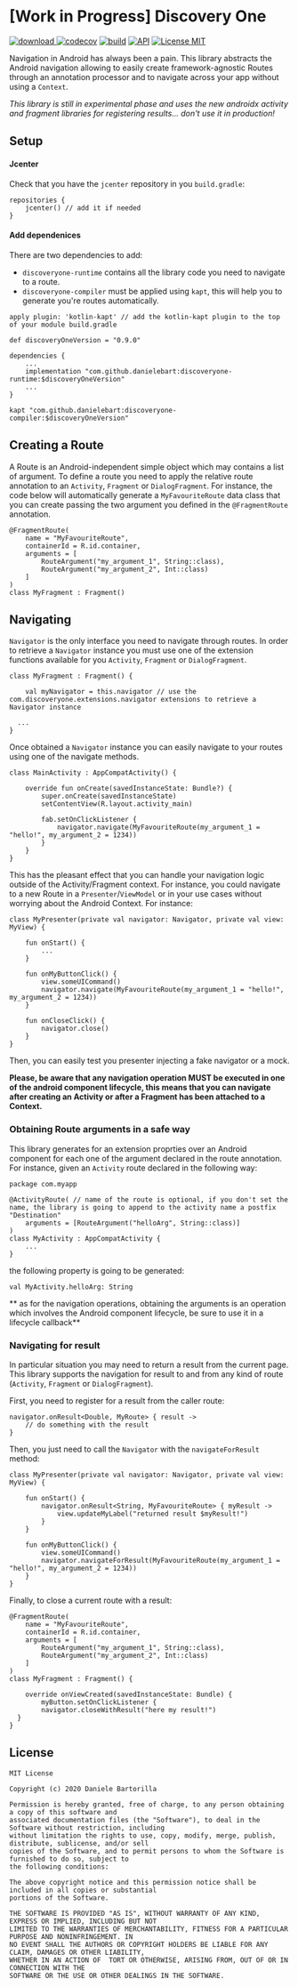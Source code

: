 # [Work in Progress] Discovery One

[ ![download](https://api.bintray.com/packages/danielebartorilla/DiscoveryOne/com.github.danielebart/images/download.svg) ](https://bintray.com/danielebartorilla/DiscoveryOne/com.github.danielebart/_latestVersion)
[![codecov](https://codecov.io/gh/danielebart/discovery-one/branch/master/graph/badge.svg)](https://codecov.io/gh/danielebart/discovery-one)
[![build](https://github.com/danielebart/discovery-one/workflows/master/badge.svg?branch=master)](https://github.com/danielebart/discovery-one/actions?query=workflow%3Amaster)
[![API](https://img.shields.io/badge/API-14%2B-brightgreen.svg?style=flat)](https://android-arsenal.com/api?level=14)
[![License MIT](https://img.shields.io/badge/License-MIT-red.svg)](https://opensource.org/licenses/MIT)

Navigation in Android has always been a pain. This library abstracts the Android navigation allowing to easily create framework-agnostic Routes through an annotation processor and to navigate across your app without using a `Context`.

*This library is still in experimental phase and uses the new androidx activity and fragment libraries for registering results... don't use it in production!* 

## Setup
#### Jcenter

Check that you have the `jcenter` repository in you `build.gradle`:

```
repositories {
    jcenter() // add it if needed
}
```

#### Add dependenices
There are two dependencies to add:
- `discoveryone-runtime` contains all the library code you need to navigate to a route.
- `discoveryone-compiler` must be applied using `kapt`, this will help you to generate you're routes automatically.


```
apply plugin: 'kotlin-kapt' // add the kotlin-kapt plugin to the top of your module build.gradle

def discoveryOneVersion = "0.9.0"

dependencies {
    ...
    implementation "com.github.danielebart:discoveryone-runtime:$discoveryOneVersion"
    ...
}

kapt "com.github.danielebart:discoveryone-compiler:$discoveryOneVersion"
```

## Creating a Route
A Route is an Android-independent simple object which may contains a list of argument.
To define a route you need to apply the relative route annotation to an `Activity`, `Fragment` or `DialogFragment`.
For instance, the code below will automatically generate a `MyFavouriteRoute` data class that you can create passing the two argument you defined in the `@FragmentRoute` annotation.

```
@FragmentRoute(
    name = "MyFavouriteRoute",
    containerId = R.id.container,
    arguments = [
        RouteArgument("my_argument_1", String::class),
        RouteArgument("my_argument_2", Int::class)
    ]
)
class MyFragment : Fragment()
```

## Navigating
`Navigator` is the only interface you need to navigate through routes.
In order to retrieve a `Navigator` instance you must use one of the extension functions available for you `Activity`, `Fragment` or `DialogFragment`.

```
class MyFragment : Fragment() {

    val myNavigator = this.navigator // use the com.discoveryone.extensions.navigator extensions to retrieve a Navigator instance

  ...
}
```

Once obtained a `Navigator` instance you can easily navigate to your routes using one of the navigate methods.

```
class MainActivity : AppCompatActivity() {

    override fun onCreate(savedInstanceState: Bundle?) {
        super.onCreate(savedInstanceState)
        setContentView(R.layout.activity_main)

        fab.setOnClickListener {
            navigator.navigate(MyFavouriteRoute(my_argument_1 = "hello!", my_argument_2 = 1234))
        }
    }
}

```

This has the pleasant effect that you can handle your navigation logic outside of the Activity/Fragment context. For instance, you could navigate to a new Route in a `Presenter`/`ViewModel` or in your use cases without worrying about the Android Context.
For instance:

```
class MyPresenter(private val navigator: Navigator, private val view: MyView) {

    fun onStart() {
        ...
    }

    fun onMyButtonClick() {
        view.someUICommand()
        navigator.navigate(MyFavouriteRoute(my_argument_1 = "hello!", my_argument_2 = 1234))
    }
    
    fun onCloseClick() {
        navigator.close()
    }
}
```
Then, you can easily test you presenter injecting a fake navigator or a mock.

**Please, be aware that any navigation operation MUST be executed in one of the android component lifecycle, this means that you can navigate after creating an Activity or after a Fragment has been attached to a Context.**

### Obtaining Route arguments in a safe way
This library generates for an extension proprties over an Android component for each one of the argument declared in the route annotation.
For instance, given an `Activity` route declared in the following way:
```
package com.myapp

@ActivityRoute( // name of the route is optional, if you don't set the name, the library is going to append to the activity name a postfix "Destination"
    arguments = [RouteArgument("helloArg", String::class)]
)
class MyActivity : AppCompatActivity {
    ...
}
```

the following property is going to be generated:
```
val MyActivity.helloArg: String
```

** as for the navigation operations, obtaining the arguments is an operation which involves the Android component lifecycle, be sure to use it in a lifecycle callback**


### Navigating for result
In particular situation you may need to return a result from the current page. This library supports the navigation for result to and from any kind of route (`Activity`, `Fragment` or `DialogFragment`).

First, you need to register for a result from the caller route:
```
navigator.onResult<Double, MyRoute> { result ->
    // do something with the result
}
```

Then, you just need to call the `Navigator` with the `navigateForResult` method:
```
class MyPresenter(private val navigator: Navigator, private val view: MyView) {

    fun onStart() {
        navigator.onResult<String, MyFavouriteRoute> { myResult ->
            view.updateMyLabel("returned result $myResult!")
        }
    }

    fun onMyButtonClick() {
        view.someUICommand()
        navigator.navigateForResult(MyFavouriteRoute(my_argument_1 = "hello!", my_argument_2 = 1234))
    }
}
```

Finally, to close a current route with a result:

```
@FragmentRoute(
    name = "MyFavouriteRoute",
    containerId = R.id.container,
    arguments = [
        RouteArgument("my_argument_1", String::class),
        RouteArgument("my_argument_2", Int::class)
    ]
)
class MyFragment : Fragment() {
    
    override onViewCreated(savedInstanceState: Bundle) {
        myButton.setOnClickListener {
        navigator.closeWithResult("here my result!")
  }
}
```

## License
```
MIT License

Copyright (c) 2020 Daniele Bartorilla

Permission is hereby granted, free of charge, to any person obtaining a copy of this software and 
associated documentation files (the "Software"), to deal in the Software without restriction, including 
without limitation the rights to use, copy, modify, merge, publish, distribute, sublicense, and/or sell 
copies of the Software, and to permit persons to whom the Software is furnished to do so, subject to 
the following conditions:

The above copyright notice and this permission notice shall be included in all copies or substantial 
portions of the Software.

THE SOFTWARE IS PROVIDED "AS IS", WITHOUT WARRANTY OF ANY KIND, EXPRESS OR IMPLIED, INCLUDING BUT NOT 
LIMITED TO THE WARRANTIES OF MERCHANTABILITY, FITNESS FOR A PARTICULAR PURPOSE AND NONINFRINGEMENT. IN 
NO EVENT SHALL THE AUTHORS OR COPYRIGHT HOLDERS BE LIABLE FOR ANY CLAIM, DAMAGES OR OTHER LIABILITY, 
WHETHER IN AN ACTION OF  TORT OR OTHERWISE, ARISING FROM, OUT OF OR IN CONNECTION WITH THE 
SOFTWARE OR THE USE OR OTHER DEALINGS IN THE SOFTWARE.
```
